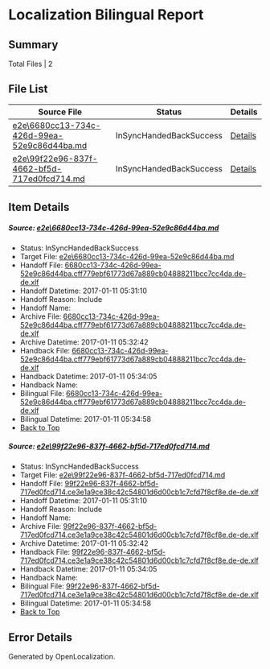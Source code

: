 # <a name='report-top'></a> Localization Bilingual Report

## Summary
 Total Files | 2

## File List
 Source File | Status | Details 
 ----------- | ------ | ------- 
 [e2e\6680cc13-734c-426d-99ea-52e9c86d44ba.md](https://github.com/OpenLocalizationTestOrg/ol-test0/blob/27d1def445cb9aae7999a6da4e8a485bef3adfe1/e2e/6680cc13-734c-426d-99ea-52e9c86d44ba.md) | InSyncHandedBackSuccess | [Details](#0753ec4b0efc4a88162d9ba13b7861b647a208f01)
 [e2e\99f22e96-837f-4662-bf5d-717ed0fcd714.md](https://github.com/OpenLocalizationTestOrg/ol-test0/blob/27d1def445cb9aae7999a6da4e8a485bef3adfe1/e2e/99f22e96-837f-4662-bf5d-717ed0fcd714.md) | InSyncHandedBackSuccess | [Details](#dcaa77012ba407d7d3d235af4b88bc40820e7fe32)

## Item Details
##### <a name='0753ec4b0efc4a88162d9ba13b7861b647a208f01'></a> Source: [e2e\6680cc13-734c-426d-99ea-52e9c86d44ba.md](https://github.com/OpenLocalizationTestOrg/ol-test0/blob/27d1def445cb9aae7999a6da4e8a485bef3adfe1/e2e/6680cc13-734c-426d-99ea-52e9c86d44ba.md)
* Status: InSyncHandedBackSuccess
* Target File: [e2e\6680cc13-734c-426d-99ea-52e9c86d44ba.md](https://github.com/OpenLocalizationTestOrg/ol-test0-dede/blob/576e544649dadeeff0602823802731975e30b62c/e2e/6680cc13-734c-426d-99ea-52e9c86d44ba.md)
* Handoff File: [6680cc13-734c-426d-99ea-52e9c86d44ba.cff779ebf61773d67a889cb04888211bcc7cc4da.de-de.xlf](https://github.com/OpenLocalizationTestOrg/ol-test0-handoff/blob/3cc353a221769b6f01f6e1d7dd2fa11a726f8be6/ol-handoff/OpenLocalizationTestOrg/ol-test0-dede/shujia/ht/6680cc13-734c-426d-99ea-52e9c86d44ba.cff779ebf61773d67a889cb04888211bcc7cc4da.de-de.xlf)
* Handoff Datetime: 2017-01-11 05:31:10
* Handoff Reason: Include
* Handoff Name: 
* Archive File: [6680cc13-734c-426d-99ea-52e9c86d44ba.cff779ebf61773d67a889cb04888211bcc7cc4da.de-de.xlf](https://github.com/OpenLocalizationTestOrg/ol-test0-handoff/blob/7472f6268d30c4541185e6eceba84ac58e7b8714/ol-archive/OpenLocalizationTestOrg/ol-test0-dede/shujia/ht/6680cc13-734c-426d-99ea-52e9c86d44ba.cff779ebf61773d67a889cb04888211bcc7cc4da.de-de.xlf)
* Archive Datetime: 2017-01-11 05:32:42
* Handback File: [6680cc13-734c-426d-99ea-52e9c86d44ba.cff779ebf61773d67a889cb04888211bcc7cc4da.de-de.xlf](https://github.com/OpenLocalizationTestOrg/ol-test0-handback/blob/277af191a5e5beba9c4afa4c4809b5e7cde6ef3e/ol-handback/OpenLocalizationTestOrg/ol-test0-dede/shujia/ht/6680cc13-734c-426d-99ea-52e9c86d44ba.cff779ebf61773d67a889cb04888211bcc7cc4da.de-de.xlf)
* Handback Datetime: 2017-01-11 05:34:05
* Handback Name: 
* Bilingual File: [6680cc13-734c-426d-99ea-52e9c86d44ba.cff779ebf61773d67a889cb04888211bcc7cc4da.de-de.xlf](https://github.com/OpenLocalizationTestOrg/ol-test0-handback/blob/277af191a5e5beba9c4afa4c4809b5e7cde6ef3e/ol-handback/OpenLocalizationTestOrg/ol-test0-dede/shujia/ht/6680cc13-734c-426d-99ea-52e9c86d44ba.cff779ebf61773d67a889cb04888211bcc7cc4da.de-de.xlf)
* Bilingual Datetime: 2017-01-11 05:34:58
* [Back to Top](#report-top)

##### <a name='dcaa77012ba407d7d3d235af4b88bc40820e7fe32'></a> Source: [e2e\99f22e96-837f-4662-bf5d-717ed0fcd714.md](https://github.com/OpenLocalizationTestOrg/ol-test0/blob/27d1def445cb9aae7999a6da4e8a485bef3adfe1/e2e/99f22e96-837f-4662-bf5d-717ed0fcd714.md)
* Status: InSyncHandedBackSuccess
* Target File: [e2e\99f22e96-837f-4662-bf5d-717ed0fcd714.md](https://github.com/OpenLocalizationTestOrg/ol-test0-dede/blob/576e544649dadeeff0602823802731975e30b62c/e2e/99f22e96-837f-4662-bf5d-717ed0fcd714.md)
* Handoff File: [99f22e96-837f-4662-bf5d-717ed0fcd714.ce3e1a9ce38c42c54801d6d00cb1c7cfd7f8cf8e.de-de.xlf](https://github.com/OpenLocalizationTestOrg/ol-test0-handoff/blob/3cc353a221769b6f01f6e1d7dd2fa11a726f8be6/ol-handoff/OpenLocalizationTestOrg/ol-test0-dede/shujia/ht/99f22e96-837f-4662-bf5d-717ed0fcd714.ce3e1a9ce38c42c54801d6d00cb1c7cfd7f8cf8e.de-de.xlf)
* Handoff Datetime: 2017-01-11 05:31:10
* Handoff Reason: Include
* Handoff Name: 
* Archive File: [99f22e96-837f-4662-bf5d-717ed0fcd714.ce3e1a9ce38c42c54801d6d00cb1c7cfd7f8cf8e.de-de.xlf](https://github.com/OpenLocalizationTestOrg/ol-test0-handoff/blob/7472f6268d30c4541185e6eceba84ac58e7b8714/ol-archive/OpenLocalizationTestOrg/ol-test0-dede/shujia/ht/99f22e96-837f-4662-bf5d-717ed0fcd714.ce3e1a9ce38c42c54801d6d00cb1c7cfd7f8cf8e.de-de.xlf)
* Archive Datetime: 2017-01-11 05:32:42
* Handback File: [99f22e96-837f-4662-bf5d-717ed0fcd714.ce3e1a9ce38c42c54801d6d00cb1c7cfd7f8cf8e.de-de.xlf](https://github.com/OpenLocalizationTestOrg/ol-test0-handback/blob/277af191a5e5beba9c4afa4c4809b5e7cde6ef3e/ol-handback/OpenLocalizationTestOrg/ol-test0-dede/shujia/ht/99f22e96-837f-4662-bf5d-717ed0fcd714.ce3e1a9ce38c42c54801d6d00cb1c7cfd7f8cf8e.de-de.xlf)
* Handback Datetime: 2017-01-11 05:34:05
* Handback Name: 
* Bilingual File: [99f22e96-837f-4662-bf5d-717ed0fcd714.ce3e1a9ce38c42c54801d6d00cb1c7cfd7f8cf8e.de-de.xlf](https://github.com/OpenLocalizationTestOrg/ol-test0-handback/blob/277af191a5e5beba9c4afa4c4809b5e7cde6ef3e/ol-handback/OpenLocalizationTestOrg/ol-test0-dede/shujia/ht/99f22e96-837f-4662-bf5d-717ed0fcd714.ce3e1a9ce38c42c54801d6d00cb1c7cfd7f8cf8e.de-de.xlf)
* Bilingual Datetime: 2017-01-11 05:34:58
* [Back to Top](#report-top)


## Error Details

Generated by OpenLocalization.
